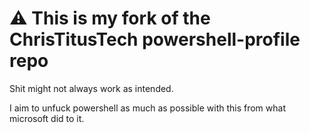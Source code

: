 # ⚠️ This is my fork of the ChrisTitusTech powershell-profile repo

Shit might not always work as intended.

I aim to unfuck powershell as much as possible with this from what microsoft did to it.